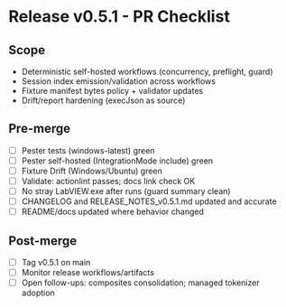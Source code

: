 <!-- markdownlint-disable-next-line MD041 -->
# Release v0.5.1 - PR Checklist

## Scope

- Deterministic self-hosted workflows (concurrency, preflight, guard)
- Session index emission/validation across workflows
- Fixture manifest bytes policy + validator updates
- Drift/report hardening (execJson as source)

## Pre-merge

- [ ] Pester tests (windows-latest) green
- [ ] Pester self-hosted (IntegrationMode include) green
- [ ] Fixture Drift (Windows/Ubuntu) green
- [ ] Validate: actionlint passes; docs link check OK
- [ ] No stray LabVIEW.exe after runs (guard summary clean)
- [ ] CHANGELOG and RELEASE_NOTES_v0.5.1.md updated and accurate
- [ ] README/docs updated where behavior changed

## Post-merge

- [ ] Tag v0.5.1 on main
- [ ] Monitor release workflows/artifacts
- [ ] Open follow-ups: composites consolidation; managed tokenizer adoption
